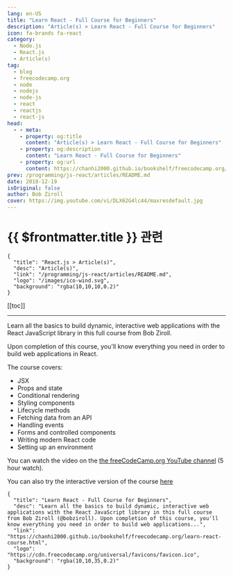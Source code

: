 ```yaml
---
lang: en-US
title: "Learn React - Full Course for Beginners"
description: "Article(s) > Learn React - Full Course for Beginners"
icon: fa-brands fa-react
category:
  - Node.js
  - React.js
  - Article(s)
tag:
  - blog
  - freecodecamp.org
  - node
  - nodejs
  - node-js
  - react
  - reactjs
  - react-js
head:
  - - meta:
    - property: og:title
      content: "Article(s) > Learn React - Full Course for Beginners"
    - property: og:description
      content: "Learn React - Full Course for Beginners"
    - property: og:url
      content: https://chanhi2000.github.io/bookshelf/freecodecamp.org/learn-react-course.html
prev: /programming/js-react/articles/README.md
date: 2018-12-19
isOriginal: false
author: Bob Ziroll
cover: https://img.youtube.com/vi/DLX62G4lc44/maxresdefault.jpg
---
```


# {{ $frontmatter.title }} 관련

```component VPCard
{
  "title": "React.js > Article(s)",
  "desc": "Article(s)",
  "link": "/programming/js-react/articles/README.md",
  "logo": "/images/ico-wind.svg",
  "background": "rgba(10,10,10,0.2)"
}
```

[[toc]]

---

<SiteInfo
  name="Learn React - Full Course for Beginners"
  desc="Learn all the basics to build dynamic, interactive web applications with the React JavaScript library in this full course from Bob Ziroll (@bobziroll). Upon completion of this course, you'll know everything you need in order to build web applications..."
  url="https://freecodecamp.org/news/learn-react-course"
  logo="https://cdn.freecodecamp.org/universal/favicons/favicon.ico"
  preview="https://img.youtube.com/vi/DLX62G4lc44/maxresdefault.jpg"/>

Learn all the basics to build dynamic, interactive web applications with the React JavaScript library in this full course from Bob Ziroll.

Upon completion of this course, you'll know everything you need in order to build web applications in React.

The course covers:

- JSX
- Props and state
- Conditional rendering
- Styling components
- Lifecycle methods
- Fetching data from an API
- Handling events
- Forms and controlled components
- Writing modern React code
- Setting up an environment

You can watch the video on the [<FontIcon icon="fa-brands fa-youtube"/>the freeCodeCamp.org YouTube channel](https://youtu.be/DLX62G4lc44) (5 hour watch).‌

<VidStack src="youtube/DLX62G4lc44" />

You can also try the interactive version of the course [<FontIcon icon="fas fa-globe"/>here](https://v2.scrimba.com/learn-react-c0e)

<!-- TODO: add ARTICLE CARD -->
```component VPCard
{
  "title": "Learn React - Full Course for Beginners",
  "desc": "Learn all the basics to build dynamic, interactive web applications with the React JavaScript library in this full course from Bob Ziroll (@bobziroll). Upon completion of this course, you'll know everything you need in order to build web applications...",
  "link": "https://chanhi2000.github.io/bookshelf/freecodecamp.org/learn-react-course.html",
  "logo": "https://cdn.freecodecamp.org/universal/favicons/favicon.ico",
  "background": "rgba(10,10,35,0.2)"
}
```
